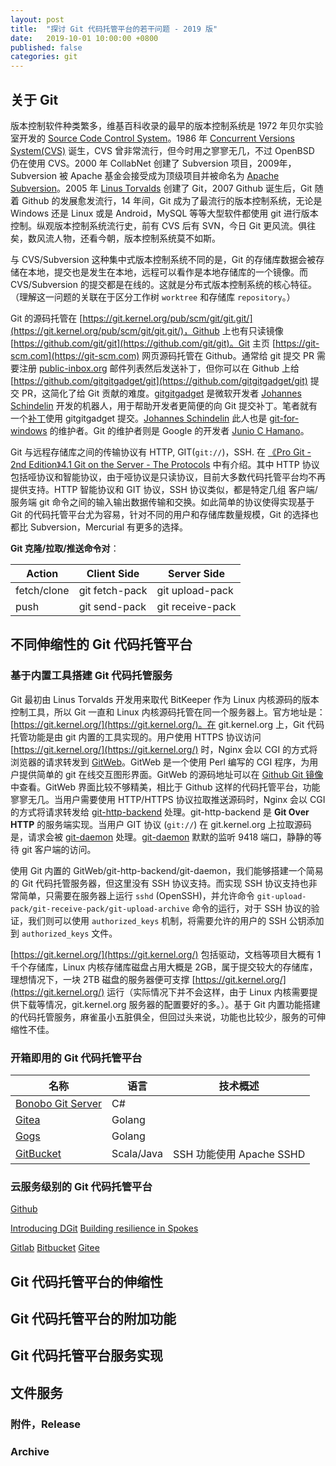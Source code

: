 ```yaml
---
layout: post
title:  "探讨 Git 代码托管平台的若干问题 - 2019 版"
date:   2019-10-01 10:00:00 +0800
published: false
categories: git
---
```


## 关于 Git

版本控制软件种类繁多，维基百科收录的最早的版本控制系统是 1972 年贝尔实验室开发的 [Source Code Control System](https://en.wikipedia.org/wiki/Source_Code_Control_System)。1986 年 [Concurrent Versions System(CVS)](https://en.wikipedia.org/wiki/Concurrent_Versions_System) 诞生，CVS 曾非常流行，但今时用之寥寥无几，不过 OpenBSD 仍在使用 CVS。2000 年 CollabNet 创建了 Subversion 项目，2009年，Subversion 被 Apache 基金会接受成为顶级项目并被命名为 [Apache Subversion](https://en.wikipedia.org/wiki/Apache_Subversion)。2005 年 [Linus Torvalds](https://en.wikipedia.org/wiki/Git) 创建了 Git，2007 Github 诞生后，Git 随着 Github 的发展愈发流行，14 年间，Git 成为了最流行的版本控制系统，无论是 Windows 还是 Linux 或是 Android，MySQL 等等大型软件都使用 git 进行版本控制。纵观版本控制系统流行史，前有 CVS 后有 SVN，今日 Git 更风流。俱往矣，数风流人物，还看今朝，版本控制系统莫不如斯。

与 CVS/Subversion 这种集中式版本控制系统不同的是，Git 的存储库数据会被存储在本地，提交也是发生在本地，远程可以看作是本地存储库的一个镜像。而 CVS/Subversion 的提交都是在线的。这就是分布式版本控制系统的核心特征。（理解这一问题的关联在于区分工作树 `worktree` 和存储库 `repository`。）

Git 的源码托管在 [https://git.kernel.org/pub/scm/git/git.git/](https://git.kernel.org/pub/scm/git/git.git/)，Github 上也有只读镜像 [https://github.com/git/git](https://github.com/git/git)。Git 主页 [https://git-scm.com](https://git-scm.com) 网页源码托管在 Github。通常给 git 提交 PR 需要注册 [public-inbox.org](https://public-inbox.org) 邮件列表然后发送补丁，但你可以在 Github 上给 [https://github.com/gitgitgadget/git](https://github.com/gitgitgadget/git) 提交 PR，这简化了给 Git 贡献的难度。[gitgitgadget](https://github.com/gitgitgadget/gitgitgadget) 是微软开发者 [Johannes Schindelin](https://github.com/dscho) 开发的机器人，用于帮助开发者更简便的向 Git 提交补丁。笔者就有一个[补丁](https://github.com/gitgitgadget/git/pull/69)使用 gitgitgadget 提交。[Johannes Schindelin](https://github.com/dscho) 此人也是 [git-for-windows](https://github.com/git-for-windows/git) 的维护者。Git 的维护者则是 Google 的开发者 [Junio C Hamano](https://github.com/gitster)。

Git 与远程存储库之间的传输协议有 HTTP, GIT(`git://`)，SSH. 在 [《Pro Git - 2nd Edition》4.1 Git on the Server - The Protocols](https://git-scm.com/book/en/v2/Git-on-the-Server-The-Protocols) 中有介绍。其中 HTTP 协议包括哑协议和智能协议，由于哑协议是只读协议，目前大多数代码托管平台均不再提供支持。HTTP 智能协议和 GIT 协议，SSH 协议类似，都是特定几组 客户端/服务端 git 命令之间的输入输出数据传输和交换。如此简单的协议使得实现基于 Git 的代码托管平台尤为容易，针对不同的用户和存储库数量规模，Git 的选择也都比 Subversion，Mercurial 有更多的选择。

**Git 克隆/拉取/推送命令对**：

|Action|Client Side|Server Side|
|---|---|---|
|fetch/clone|git fetch-pack|git upload-pack|
|push|git send-pack|git receive-pack|

## 不同伸缩性的 Git 代码托管平台

### 基于内置工具搭建 Git 代码托管服务

Git 最初由 Linus Torvalds 开发用来取代 BitKeeper 作为 Linux 内核源码的版本控制工具，所以 Git 一直和 Linux 内核源码托管在同一个服务器上。官方地址是：[https://git.kernel.org/](https://git.kernel.org/)。在 git.kernel.org 上，Git 代码托管功能是由 git 内置的工具实现的。用户使用 HTTPS 协议访问 [https://git.kernel.org/](https://git.kernel.org/) 时，Nginx 会以 CGI 的方式将浏览器的请求转发到 [GitWeb](https://git.wiki.kernel.org/index.php/Gitweb)。GitWeb 是一个使用 Perl 编写的 CGI 程序，为用户提供简单的 git 在线交互图形界面。GitWeb 的源码地址可以在 [Github Git 镜像](https://github.com/git/git/blob/master/gitweb/gitweb.perl) 中查看。GitWeb 界面比较不够精美，相比于 Github 这样的代码托管平台，功能寥寥无几。当用户需要使用 HTTP/HTTPS 协议拉取推送源码时，Nginx 会以 CGI的方式将请求转发给 [git-http-backend](https://git-scm.com/docs/git-http-backend) 处理。git-http-backend 是 **Git Over HTTP** 的服务端实现。当用户 GIT 协议 (`git://`) 在 git.kernel.org 上拉取源码是，请求会被 [git-daemon](https://git-scm.com/docs/git-daemon) 处理。[git-daemon](https://git-scm.com/docs/git-daemon) 默默的监听 9418 端口，静静的等待 git 客户端的访问。

使用 Git 内置的 GitWeb/git-http-backend/git-daemon，我们能够搭建一个简易的 Git 代码托管服务器，但这里没有 SSH 协议支持。而实现 SSH 协议支持也非常简单，只需要在服务器上运行 `sshd` (OpenSSH)，并允许命令 `git-upload-pack/git-receive-pack/git-upload-archive` 命令的运行，对于 SSH 协议的验证，我们则可以使用 `authorized_keys` 机制，将需要允许的用户的 SSH 公钥添加到 `authorized_keys` 文件。

[https://git.kernel.org/](https://git.kernel.org/) 包括驱动，文档等项目大概有 1千个存储库，Linux 内核存储库磁盘占用大概是 2GB，属于提交较大的存储库，理想情况下，一块 2TB 磁盘的服务器便可支撑 [https://git.kernel.org/](https://git.kernel.org/)  运行（实际情况下并不会这样，由于 Linux 内核需要提供下载等情况，git.kernel.org 服务器的配置要好的多。）。基于 Git 内置功能搭建的代码托管服务，麻雀虽小五脏俱全，但回过头来说，功能也比较少，服务的可伸缩性不佳。

### 开箱即用的 Git 代码托管平台

|名称|语言|技术概述|
|---|---|---|
|[Bonobo Git Server](https://github.com/jakubgarfield/Bonobo-Git-Server)|C#||
|[Gitea](https://github.com/go-gitea/gitea)|Golang||
|[Gogs](https://github.com/gogs/gogs)|Golang||
|[GitBucket](https://github.com/gitbucket/gitbucket)|Scala/Java|SSH 功能使用 Apache SSHD|


### 云服务级别的 Git 代码托管平台

[Github](https://github.com)

[Introducing DGit](https://githubengineering.com/introducing-dgit/)
[Building resilience in Spokes](https://github.blog/2016-09-07-building-resilience-in-spokes/)

[Gitlab](https://gitlab.com)
[Bitbucket](https://bitbucket.org)
[Gitee](https://gitee.com)

## Git 代码托管平台的伸缩性
<!--存储库分片，大存储库，大文件，分布式文件系统-->

## Git 代码托管平台的附加功能
<!--保护分支，只读目录，安全，两步验证...-->

## Git 代码托管平台服务实现
<!--SSH/HTTP/GIT, LFS, GitVFS....-->


## 文件服务
<!--附件下载，发布文件，Archive 下载-->

### 附件，Release

### Archive
